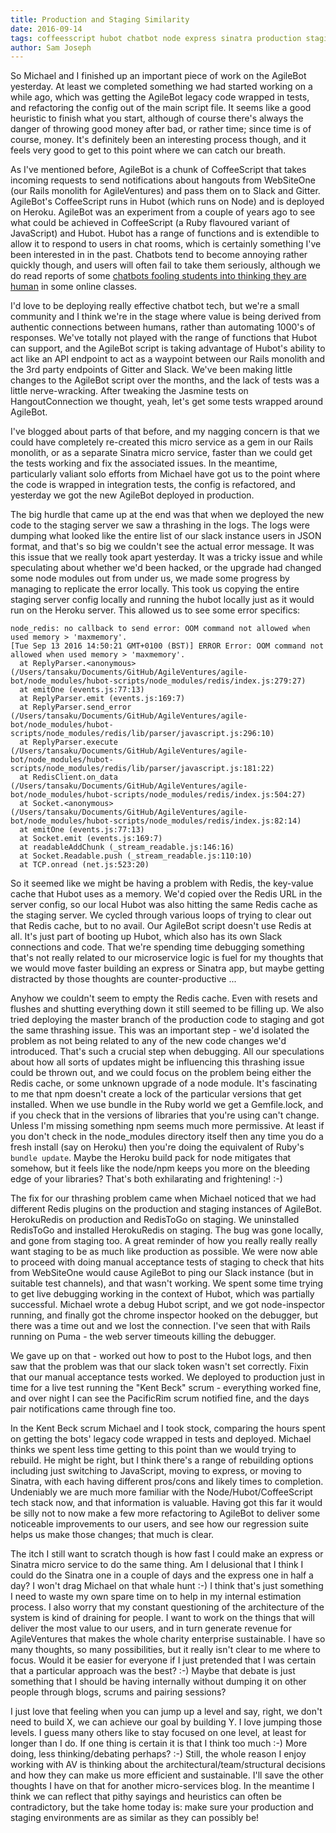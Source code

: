 ```yaml
---
title: Production and Staging Similarity
date: 2016-09-14
tags: coffeesscript hubot chatbot node express sinatra production staging heroku redis node debugging javascript
author: Sam Joseph
---
```


So Michael and I finished up an important piece of work on the AgileBot yesterday.  At least we completed something we had started working on a while ago, which was getting the AgileBot legacy code wrapped in tests, and refactoring the config out of the main script file.  It seems like a good heuristic to finish what you start, although of course there's always the danger of throwing good money after bad, or rather time; since time is of course, money.  It's definitely been an interesting process though, and it feels very good to get to this point where we can catch our breath.

As I've mentioned before, AgileBot is a chunk of CoffeeScript that takes incoming requests to send notifications about hangouts from WebSiteOne (our Rails monolith for AgileVentures) and pass them on to Slack and Gitter.  AgileBot's CoffeeScript runs in Hubot (which runs on Node) and is deployed on Heroku.  AgileBot was an experiment from a couple of years ago to see what could be achieved in CoffeeScript (a Ruby flavoured variant of JavaScript) and Hubot.  Hubot has a range of functions and is extendible to allow it to respond to users in chat rooms, which is certainly something I've been interested in in the past.  Chatbots tend to become annoying rather quickly though, and users will often fail to take them seriously, although we do read reports of some [chatbots fooling students into thinking they are human](https://www.washingtonpost.com/news/innovations/wp/2016/05/11/this-professor-stunned-his-students-when-he-revealed-the-secret-identity-of-his-teaching-assistant/) in some online classes.

I'd love to be deploying really effective chatbot tech, but we're a small community and I think we're in the stage where value is being derived from authentic connections between humans, rather than automating 1000's of responses.  We've totally not played with the range of functions that Hubot can support, and the AgileBot script is taking advantage of Hubot's ability to act like an API endpoint to act as a waypoint between our Rails monolith and the 3rd party endpoints of Gitter and Slack.  We've been making little changes to the AgileBot script over the months, and the lack of tests was a little nerve-wracking.  After tweaking the Jasmine tests on HangoutConnection we thought, yeah, let's get some tests wrapped around AgileBot.

I've blogged about parts of that before, and my nagging concern is that we could have completely re-created this micro service as a gem in our Rails monolith, or as a separate Sinatra micro service, faster than we could get the tests working and fix the associated issues.  In the meantime, particularly valiant solo efforts from Michael have got us to the point where the code is wrapped in integration tests, the config is refactored, and yesterday we got the new AgileBot deployed in production.

The big hurdle that came up at the end was that when we deployed the new code to the staging server we saw a thrashing in the logs.  The logs were dumping what looked like the entire list of our slack instance users in JSON format, and that's so big we couldn't see the actual error message.  It was this issue that we really took apart yesterday.  It was a tricky issue and while speculating about whether we'd been hacked, or the upgrade had changed some node modules out from under us, we made some progress by managing to replicate the error locally.  This took us copying the entire staging server config locally and running the hubot locally just as it would run on the Heroku server.  This allowed us to see some error specifics:


```
node_redis: no callback to send error: OOM command not allowed when used memory > 'maxmemory'.
[Tue Sep 13 2016 14:50:21 GMT+0100 (BST)] ERROR Error: OOM command not allowed when used memory > 'maxmemory'.
  at ReplyParser.<anonymous> (/Users/tansaku/Documents/GitHub/AgileVentures/agile-bot/node_modules/hubot-scripts/node_modules/redis/index.js:279:27)
  at emitOne (events.js:77:13)
  at ReplyParser.emit (events.js:169:7)
  at ReplyParser.send_error (/Users/tansaku/Documents/GitHub/AgileVentures/agile-bot/node_modules/hubot-scripts/node_modules/redis/lib/parser/javascript.js:296:10)
  at ReplyParser.execute (/Users/tansaku/Documents/GitHub/AgileVentures/agile-bot/node_modules/hubot-scripts/node_modules/redis/lib/parser/javascript.js:181:22)
  at RedisClient.on_data (/Users/tansaku/Documents/GitHub/AgileVentures/agile-bot/node_modules/hubot-scripts/node_modules/redis/index.js:504:27)
  at Socket.<anonymous> (/Users/tansaku/Documents/GitHub/AgileVentures/agile-bot/node_modules/hubot-scripts/node_modules/redis/index.js:82:14)
  at emitOne (events.js:77:13)
  at Socket.emit (events.js:169:7)
  at readableAddChunk (_stream_readable.js:146:16)
  at Socket.Readable.push (_stream_readable.js:110:10)
  at TCP.onread (net.js:523:20)
```

So it seemed like we might be having a problem with Redis, the key-value cache that Hubot uses as a memory.  We'd copied over the Redis URL in the server config, so our local Hubot was also hitting the same Redis cache as the staging server.  We cycled through various loops of trying to clear out that Redis cache, but to no avail.  Our AgileBot script doesn't use Redis at all.  It's just part of booting up Hubot, which also has its own Slack connections and code.  That we're spending time debugging something that's not really related to our microservice logic is fuel for my thoughts that we would move faster building an express or Sinatra app, but maybe getting distracted by those thoughts are counter-productive ...

Anyhow we couldn't seem to empty the Redis cache.  Even with resets and flushes and shutting everything down it still seemed to be filling up. We also tried deploying the master branch of the production code to staging and got the same thrashing issue.  This was an important step - we'd isolated the problem as not being related to any of the new code changes we'd introduced.  That's such a crucial step when debugging.  All our speculations about how all sorts of updates might be influencing this thrashing issue could be thrown out, and we could focus on the problem being either the Redis cache, or some unknown upgrade of a node module.  It's fascinating to me that npm doesn't create a lock of the particular versions that get installed.  When we use bundle in the Ruby world we get a Gemfile.lock, and if you check that in the versions of libraries that you're using can't change.  Unless I'm missing something npm seems much more permissive.  At least if you don't check in the node_modules directory itself then any time you do a fresh install (say on Heroku) then you're doing the equivalent of Ruby's `bundle update`.  Maybe the Heroku build pack for node mitigates that somehow, but it feels like the node/npm keeps you more on the bleeding edge of your libraries?  That's both exhilarating and frightening! :-)

The fix for our thrashing problem came when Michael noticed that we had different Redis plugins on the production and staging instances of AgileBot.  HerokuRedis on production and RedisToGo on staging.  We uninstalled RedisToGo and installed HerokuRedis on staging.  The bug was gone locally, and gone from staging too.   A great reminder of how you really really really want staging to be as much like production as possible.  We were now able to proceed with doing manual acceptance tests of staging to check that hits from WebSiteOne would cause AgileBot to ping our Slack instance (but in suitable test channels), and that wasn't working.  We spent some time trying to get live debugging working in the context of Hubot, which was partially successful.  Michael wrote a debug Hubot script, and we got node-inspector running, and finally got the chrome inspector hooked on the debugger, but there was a time out and we lost the connection.  I've seen that with Rails running on Puma - the web server timeouts killing the debugger.

We gave up on that - worked out how to post to the Hubot logs, and then saw that the problem was that our slack token wasn't set correctly.  Fixin that our manual acceptance tests worked.  We deployed to production just in time for a live test running the "Kent Beck" scrum - everything worked fine, and over night I can see the PacificRim scrum notified fine, and the days pair notifications came through fine too.

In the Kent Beck scrum Michael and I took stock, comparing the hours spent on getting the bots' legacy code wrapped in tests and deployed.  Michael thinks we spent less time getting to this point than we would trying to rebuild.  He might be right, but I think there's a range of rebuilding options including just switching to JavaScript, moving to express, or moving to Sinatra, with each having different pros/cons and likely times to completion.  Undeniably we are much more familiar with the Node/Hubot/CoffeeScript tech stack now, and that information is valuable.  Having got this far it would be silly not to now make a few more refactoring to AgileBot to deliver some noticeable improvements to our users, and see how our regression suite helps us make those changes; that much is clear.

The itch I still want to scratch though is how fast I could make an express or Sinatra micro service to do the same thing.  Am I delusional that I think I could do the Sinatra one in a couple of days and the express one in half a day?  I won't drag Michael on that whale hunt :-) I think that's just something I need to waste my own spare time on to help in my internal estimation process.  I also worry that my constant questioning of the architecture of the system is kind of draining for people.  I want to work on the things that will deliver the most value to our users, and in turn generate revenue for AgileVentures that makes the whole charity enterprise sustainable.  I have so many thoughts, so many possibilities, but it really isn't clear to me where to focus.  Would it be easier for everyone if I just pretended that I was certain that a particular approach was the best? :-) Maybe that debate is just something that I should be having internally without dumping it on other people through blogs, scrums and pairing sessions?

I just love that feeling when you can jump up a level and say, right, we don't need to build X, we can achieve our goal by building Y.  I love jumping those levels.  I guess many others like to stay focused on one level, at least for longer than I do.  If one thing is certain it is that I think too much :-) More doing, less thinking/debating perhaps? :-) Still, the whole reason I enjoy working with AV is thinking about the architectural/team/structural decisions and how they can make us more efficient and sustainable.  I'll save the other thoughts I have on that for another micro-services blog.  In the meantime I think we can reflect that pithy sayings and heuristics can often be contradictory, but the take home today is: make sure your production and staging environments are as similar as they can possibly be!



